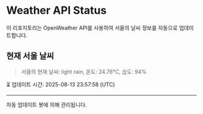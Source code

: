 
# Weather API Status

이 리포지토리는 OpenWeather API를 사용하여 서울의 날씨 정보를 자동으로 업데이트합니다.

## 현재 서울 날씨
> 서울의 현재 날씨: light rain, 온도: 24.76°C, 습도: 94%

⏳ 업데이트 시간: 2025-08-13 23:57:58 (UTC)

---
자동 업데이트 봇에 의해 관리됩니다.
